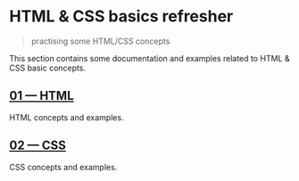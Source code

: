 # HTML & CSS basics refresher
> practising some HTML/CSS concepts

This section contains some documentation and examples related to HTML & CSS basic concepts.

## [01 &mdash; HTML](01-html)
HTML concepts and examples.

## [02 &mdash; CSS](02-css)
CSS concepts and examples.

